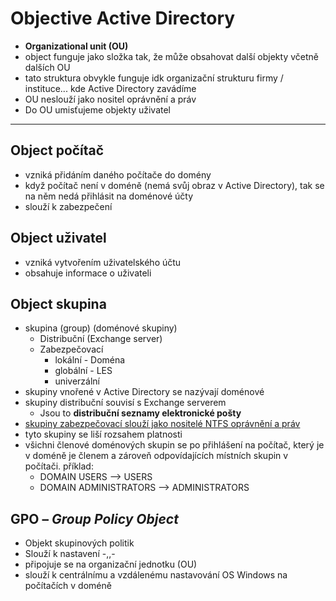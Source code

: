 # Objective Active Directory
- **Organizational unit (OU)**
- object funguje jako složka tak, že může obsahovat další objekty včetně dalších OU
- tato struktura obvykle funguje idk organizační strukturu firmy / instituce... kde Active Directory zavádíme
- OU neslouží jako nositel oprávnění a práv
- Do OU umisťujeme objekty uživatel
--------------------------------------------------------------------
## Object počítač
- vzniká přidáním daného počítače do domény
- když počítač není v doméně (nemá svůj obraz v Active Directory), tak se na něm nedá přihlásit na doménové účty
- slouží k zabezpečení
## Object uživatel
- vzniká vytvořením uživatelského účtu
- obsahuje informace o uživateli
## Object skupina
- skupina (group) (doménové skupiny)
	- Distribuční (Exchange server)
	- Zabezpečovací
		- lokální - Doména
		- globální - LES
		- univerzální
- skupiny vnořené v Active Directory se nazývají doménové
- skupiny distribuční souvisí s Exchange serverem
	- Jsou to **distribuční seznamy elektronické pošty**
- <u>skupiny zabezpečovací slouží jako nositelé NTFS oprávnění a práv </u>
- tyto skupiny se liší rozsahem platnosti
- všichni členové doménových skupin se po přihlášení na počítač, který je v doméně je členem  a zároveň odpovídajících místních skupin v počítači. příklad:
	- DOMAIN USERS –> USERS
	- DOMAIN ADMINISTRATORS –> ADMINISTRATORS
## GPO – *Group Policy Object*
- Objekt skupinových politik
- Slouží k nastavení -,,-
- připojuje se na organizační jednotku (OU)
- slouží k centrálnímu a vzdálenému nastavování OS Windows na počítačích v doméně